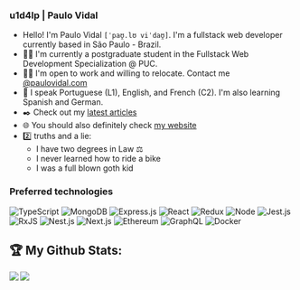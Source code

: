 ### u1d4lp | Paulo Vidal

- Hello! I'm Paulo Vidal `[ˈpaʊ̯.lʊ viˈdaʊ̯]`. I'm a fullstack web developer currently based in São Paulo - Brazil.
- :man_student: I'm currently a postgraduate student in the Fullstack Web Development Specialization @ PUC.
- :man_technologist: I'm open to work and willing to relocate. Contact me [@paulovidal.com](mailto:paulo@paulo.vidal.com)
- :tongue: I speak Portuguese (L1), English, and French (C2). I'm also learning Spanish and German.
- :black_nib: Check out my [latest articles](https://medium.com/@vidalpaulo)
- :globe_with_meridians: You should also definitely check [my website](https:www.paulovidal.com)
- :two: truths and a lie:
  * I have two degrees in Law :balance_scale:
  * I never learned how to ride a bike
  * I was a full blown goth kid

### Preferred technologies
![TypeScript](https://github.com/u1d4lp/imgs/blob/main/typescriptlang-icon.png?raw=true)
![MongoDB](https://github.com/u1d4lp/imgs/blob/main/mongodb-icon.png?raw=true)
![Express.js](https://github.com/u1d4lp/imgs/blob/main/expressjs-icon.png?raw=true)
![React](https://github.com/u1d4lp/imgs/blob/main/reactjs-icon.png?raw=true)
![Redux](https://github.com/u1d4lp/imgs/blob/main/redux64.png?raw=true)
![Node](https://github.com/u1d4lp/imgs/blob/main/nodejs-icon.png?raw=true)
![Jest.js](https://github.com/u1d4lp/imgs/blob/main/jestjsio-icon.png?raw=true)
![RxJS](https://github.com/u1d4lp/imgs/blob/main/rxjs64.png?raw=true)
![Nest.js](https://github.com/u1d4lp/imgs/blob/main/nestjs-icon.png?raw=true)
![Next.js](https://github.com/u1d4lp/imgs/blob/main/next64.png?raw=true)
![Ethereum](https://github.com/u1d4lp/imgs/blob/main/ethereum-icon.png?raw=true)
![GraphQL](https://github.com/u1d4lp/imgs/blob/main/graphql-icon.png?raw=true)
![Docker](https://github.com/u1d4lp/imgs/blob/main/docker-icon.png?raw=true)


## :trophy: My Github Stats:

<!--
![GitHub stats](https://readme-stats-cfgj2cxdy.vercel.app/api?username=u1d4lp&count_private=true&show_icons=true&theme=tokyonight)
![Top Langs](https://readme-stats-cfgj2cxdy.vercel.app/api/top-langs/?username=u1d4lp&hide=php&theme=tokyonight)
-->
<div>
<a href="https://readme-stats-cfgj2cxdy.vercel.app/api?username=u1d4lp&count_private=true&show_icons=true&theme=tokyonight">
  <img  align="left" src="https://readme-stats-cfgj2cxdy.vercel.app/api?username=u1d4lp&count_private=true&show_icons=true&theme=tokyonight" />
</a>
<a href="!(https://github-readme-stats.vercel.app/api/top-langs/?username=u1d4lp&hide=css,html&theme=tokyonight)">
  <img align="left" src="https://github-readme-stats.vercel.app/api/top-langs/?username=u1d4lp&hide=css,html&theme=tokyonight" />
</a>
</div>

 
